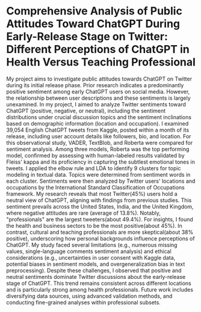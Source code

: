 # Comprehensive Analysis of Public Attitudes Toward ChatGPT During Early-Release Stage on Twitter: Different Perceptions of ChatGPT in Health Versus Teaching Professional

My project aims to investigate public attitudes towards ChatGPT on Twitter during its initial release phase. Prior research indicates a predominantly positive sentiment among early ChatGPT users on social media. However, the relationship between user descriptions and these sentiments is largely unexamined. In my project, I aimed to analyze Twitter sentiments toward ChatGPT (positive, negative, or neutral), including the sentiment distributions under crucial discussion topics and the sentiment inclinations based on demographic information (location and occupation). I examined 39,054 English ChatGPT tweets from Kaggle, posted within a month of its release, including user account details like followers, bio, and location. For this observational study, VADER, TextBlob, and Roberta were compared for sentiment analysis. Among three models, Roberta was the top performing model, confirmed by assessing with human-labeled results validated by Fleiss' kappa and its proficiency in capturing the subtlest emotional tones in tweets. I applied the elbow rule and LDA to identify 9 clusters for topic modeling in textual data. Topics were determined from sentiment words in each cluster. Sentiments were then analyzed by Twitter users' locations and occupations by the International Standard Classification of Occupations framework. My research reveals that most Twitter(45%) users hold a neutral view of ChatGPT, aligning with findings from previous studies. This sentiment prevails across the United States, India, and the United Kingdom, where negative attitudes are rare (average of 13.8%). Notably, "professionals" are the largest tweeters(about 49.4%). For insights, I found the health and business sectors to be the most positive(about 45%). In contrast, cultural and teaching professionals are more skeptical(about 38% positive), underscoring how personal backgrounds influence perceptions of ChatGPT. My study faced several limitations (e.g., numerous missing values, single-language comments sentiment analysis) and ethical considerations (e.g., uncertainties in user consent with Kaggle data, potential biases in sentiment models, and overgeneralization bias in text preprocessing). Despite these challenges, I observed that positive and neutral sentiments dominate Twitter discussions about the early-release stage of ChatGPT. This trend remains consistent across different locations and is particularly strong among health professionals. Future work includes diversifying data sources, using advanced validation methods, and conducting fine-grained analyses within professional subsets.
